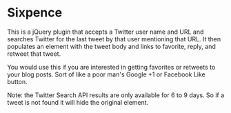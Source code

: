 # Sixpence

This is a jQuery plugin that accepts a Twitter user name and URL and searches
Twitter for the last tweet by that user mentioning that URL. It then populates 
an element with the tweet body and links to favorite, reply, and retweet that tweet. 

You would use this if you are interested in getting favorites or retweets to your blog posts. 
Sort of like a poor man's Google +1 or Facebook Like button. 

Note: the Twitter Search API results are only available for 6 to 9 days. So if a tweet is not 
found it will hide the original element.